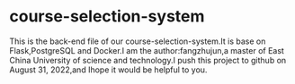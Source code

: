 # course-selection-system
This is the back-end file of our course-selection-system.It is base on Flask,PostgreSQL and Docker.I am the author:fangzhujun,a master of East China University of science and technology.I push this project to github on August 31, 2022,and Ihope it would be helpful to you.
